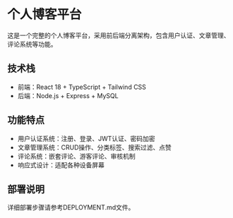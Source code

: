 # 个人博客平台

这是一个完整的个人博客平台，采用前后端分离架构，包含用户认证、文章管理、评论系统等功能。

## 技术栈
- 前端：React 18 + TypeScript + Tailwind CSS
- 后端：Node.js + Express + MySQL

## 功能特点
- 用户认证系统：注册、登录、JWT认证、密码加密
- 文章管理系统：CRUD操作、分类标签、搜索过滤、点赞
- 评论系统：嵌套评论、游客评论、审核机制
- 响应式设计：适配各种设备屏幕

## 部署说明
详细部署步骤请参考DEPLOYMENT.md文件。